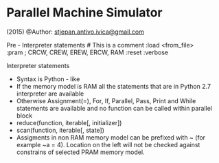 Parallel Machine Simulator
==========================
(2015)
@Author: stjepan.antivo.ivica@gmail.com

Pre - Interpreter statements
\# This is a comment
:load <from_file>	
:pram <MODEL>         ; CRCW, CREW, EREW, ERCW, RAM
:reset
:verbose <Boolean>

Interpreter statements 
* Syntax is Python - like
* If the memory model is RAM all the statements that are in Python 2.7 interpreter are available
* Otherwise Assignment(=), For, If, Parallel, Pass, Print and While statements are available and no function can be called within parallel block
* reduce(function, iterable[, initializer])
* scan(function, iterable[, state])
* Assigments in non RAM memory model can be prefixed with ~ (for example ~a = 4). Location on the left will not be checked against constrains of selected PRAM memory model.
